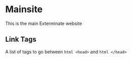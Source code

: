 # Mainsite

This is the main Exterminate website

## Link Tags

A list of tags to go between ```html <head>``` and ```html </head>```
